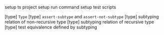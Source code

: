 setup ts project
setup run command
setup test scripts

[type] `Type`
[type] `assert-subtype` and `assert-not-subtype`
[type] subtyping relation of non-recursive type
[type] subtyping relation of recursive type
[type] test equivalence defined by subtyping
